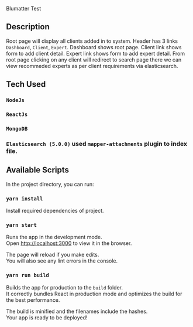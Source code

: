 Blumatter Test

## Description

Root page will display all clients added in to system.
Header has 3 links `Dashboard`, `Client`, `Expert`.
Dashboard shows root page.
Client link shows form to add client detail.
Expert link shows form to add expert detail.
From root page clicking on any client will redirect to search page there we can view recommeded experts as per client requirements via elasticsearch.

## Tech Used 

### `NodeJs`
### `ReactJs`
### `MongoDB`
### `Elasticsearch (5.0.0)` used `mapper-attachments` plugin to index file.

## Available Scripts

In the project directory, you can run:

### `yarn install`

Install required dependencies of project.

### `yarn start`

Runs the app in the development mode.<br>
Open [http://localhost:3000](http://localhost:3000) to view it in the browser.

The page will reload if you make edits.<br>
You will also see any lint errors in the console.

### `yarn run build`

Builds the app for production to the `build` folder.<br>
It correctly bundles React in production mode and optimizes the build for the best performance.

The build is minified and the filenames include the hashes.<br>
Your app is ready to be deployed!
